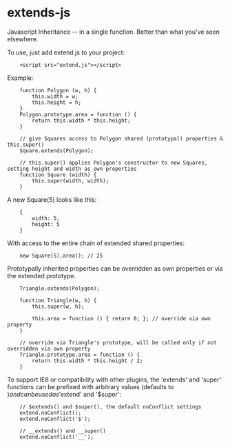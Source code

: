 # extends-js
Javascript Inheritance -- in a single function. Better than what you've seen elsewhere.

To use, just add extend.js to your project:

        <script src="extend.js"></script>


Example:

        function Polygon (w, h) {
            this.width = w;
            this.height = h;
        }
        Polygon.prototype.area = function () { 
            return this.width * this.height; 
        }
        
        // give Squares access to Polygon shared (prototypal) properties & this.super()
        Square.extends(Polygon);

        // this.super() applies Polygon's constructor to new Squares, setting height and width as own properties
        function Square (width) {
            this.super(width, width);
        }




A new Square(5) looks like this:

        {
            width: 5,
            height: 5
        }

With access to the entire chain of extended shared properties:

        new Square(5).area(); // 25


Prototypally inherited properties can be overridden as own properties or via the extended prototype.

        Triangle.extends(Polygon);
        
        function Triangle(w, h) {
            this.super(w, h);
            
            this.area = function () { return 0; }; // override via own property
        }
        
        // override via Triangle's prototype, will be called only if not overridden via own property
        Triangle.prototype.area = function () {
            return this.width * this.height / 2; 
        }



To support IE8 or compatibility with other plugins, the 'extends' and 'super' functions can
be prefixed with arbitrary values (defaults to $) and can be used as '$extend' and '$super':

        // $extends() and $super(), the default noConflict settings
        extend.noConflict();
        extend.noConflict('$');

        // __extends() and __super()
        extend.noConflict('__');
